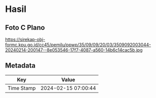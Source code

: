 # Hasil

## Foto C Plano

https://sirekap-obj-formc.kpu.go.id/cc45/pemilu/ppwp/35/09/09/20/03/3509092003044-20240214-200147--8e053546-17f7-4087-a560-14b6c14cac5b.jpg


## Metadata

| Key        | Value               |
| ---------- | ------------------- |
| Time Stamp | 2024-02-15 07:00:44 |



